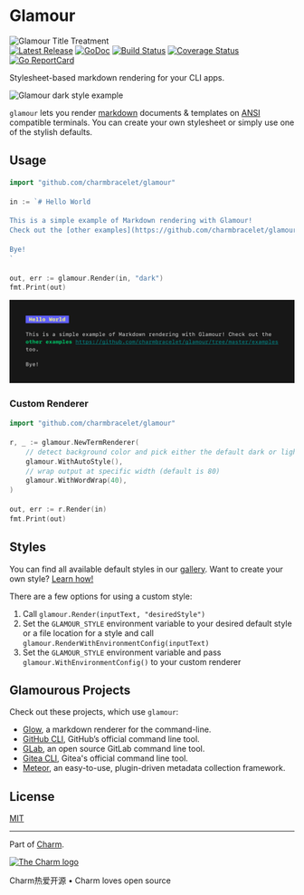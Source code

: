# Glamour

<p>
    <img src="https://stuff.charm.sh/glamour/glamour-github-header.png" width="245" alt="Glamour Title Treatment"><br>
    <a href="https://github.com/charmbracelet/glamour/releases"><img src="https://img.shields.io/github/release/charmbracelet/glamour.svg" alt="Latest Release"></a>
    <a href="https://pkg.go.dev/github.com/charmbracelet/glamour?tab=doc"><img src="https://godoc.org/github.com/golang/gddo?status.svg" alt="GoDoc"></a>
    <a href="https://github.com/charmbracelet/glamour/actions"><img src="https://github.com/charmbracelet/glamour/workflows/build/badge.svg" alt="Build Status"></a>
    <a href="https://coveralls.io/github/charmbracelet/glamour?branch=master"><img src="https://coveralls.io/repos/github/charmbracelet/glamour/badge.svg?branch=master" alt="Coverage Status"></a>
    <a href="https://goreportcard.com/report/charmbracelet/glamour"><img src="https://goreportcard.com/badge/charmbracelet/glamour" alt="Go ReportCard"></a>
</p>

Stylesheet-based markdown rendering for your CLI apps.

![Glamour dark style example](https://stuff.charm.sh/glamour/glamour-example.png)

`glamour` lets you render [markdown](https://en.wikipedia.org/wiki/Markdown)
documents & templates on [ANSI](https://en.wikipedia.org/wiki/ANSI_escape_code)
compatible terminals. You can create your own stylesheet or simply use one of
the stylish defaults.


## Usage

```go
import "github.com/charmbracelet/glamour"

in := `# Hello World

This is a simple example of Markdown rendering with Glamour!
Check out the [other examples](https://github.com/charmbracelet/glamour/tree/master/examples) too.

Bye!
`

out, err := glamour.Render(in, "dark")
fmt.Print(out)
```

<img src="https://github.com/charmbracelet/glamour/raw/master/examples/helloworld/helloworld.png" width="600" alt="Hello World example">

### Custom Renderer

```go
import "github.com/charmbracelet/glamour"

r, _ := glamour.NewTermRenderer(
    // detect background color and pick either the default dark or light theme
    glamour.WithAutoStyle(),
    // wrap output at specific width (default is 80)
    glamour.WithWordWrap(40),
)

out, err := r.Render(in)
fmt.Print(out)
```


## Styles

You can find all available default styles in our [gallery](https://github.com/charmbracelet/glamour/tree/master/styles/gallery).
Want to create your own style? [Learn how!](https://github.com/charmbracelet/glamour/tree/master/styles)

There are a few options for using a custom style:
1. Call `glamour.Render(inputText, "desiredStyle")`
1. Set the `GLAMOUR_STYLE` environment variable to your desired default style or a file location for a style and call `glamour.RenderWithEnvironmentConfig(inputText)`
1. Set the `GLAMOUR_STYLE` environment variable and pass `glamour.WithEnvironmentConfig()` to your custom renderer


## Glamourous Projects

Check out these projects, which use `glamour`:
- [Glow](https://github.com/charmbracelet/glow), a markdown renderer for
the command-line.
- [GitHub CLI](https://github.com/cli/cli), GitHub’s official command line tool.
- [GLab](https://github.com/profclems/glab), an open source GitLab command line tool.
- [Gitea CLI](https://gitea.com/gitea/tea), Gitea's official command line tool.
- [Meteor](https://github.com/odpf/meteor), an easy-to-use, plugin-driven metadata collection framework.

## License

[MIT](https://github.com/charmbracelet/glamour/raw/master/LICENSE)


***

Part of [Charm](https://charm.sh).

<a href="https://charm.sh/"><img alt="The Charm logo" src="https://stuff.charm.sh/charm-badge-unrounded.jpg" width="400"></a>

Charm热爱开源 • Charm loves open source

